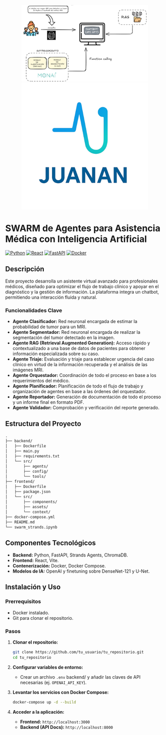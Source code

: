 <p align="center">
  <img src="backend/data/logos/chatbot.png" alt="chatbot" width="400"/>
  <img src="backend/data/logos/1.png" alt="Logo" width="400"/>
</p>

# SWARM de Agentes para Asistencia Médica con Inteligencia Artificial

[![Python](https://img.shields.io/badge/Python-3776AB?style=for-the-badge&logo=python&logoColor=white)](https://www.python.org/)
[![React](https://img.shields.io/badge/React-20232A?style=for-the-badge&logo=react&logoColor=61DAFB)](https://reactjs.org/)
[![FastAPI](https://img.shields.io/badge/FastAPI-005571?style=for-the-badge&logo=fastapi)](https://fastapi.tiangolo.com/)
[![Docker](https://img.shields.io/badge/Docker-2496ED?style=for-the-badge&logo=docker&logoColor=white)](https://www.docker.com/)

## Descripción

Este proyecto desarrolla un asistente virtual avanzado para profesionales médicos, diseñado para optimizar el flujo de trabajo clínico y apoyar en el diagnóstico y la gestión de información. La plataforma integra un chatbot, permitiendo una interacción fluida y natural.

### Funcionalidades Clave

- **Agente Clasificador:** Red neuronal encargada de estimar la probabilidad de tumor para un MRI.
- **Agente Segmentador:** Red neuronal encargada de realizar la segmentación del tumor detectado en la imagen.
- **Agente RAG (Retrieval Augmented Generation):** Acceso rápido y contextualizado a una base de datos de pacientes para obtener información especializada sobre su caso.
- **Agente Triaje:** Evaluación y triaje para establecer urgencia del caso clínico en virtud de la información recuperada y el análisis de las imágenes MRI.
- **Agente Orquestador:** Coordinación de todo el proceso en base a los requerimientos del médico.
- **Agente Planificador:** Planificación de todo el flujo de trabajo y organización de agentes en base a las órdenes del orquestador.
- **Agente Reportador:** Generación de documentación de todo el proceso y un informe final en formato PDF.
- **Agente Validador:** Comprobación y verificación del reporte generado.

## Estructura del Proyecto

```
.
├── backend/
│   ├── Dockerfile
│   ├── main.py
│   ├── requirements.txt
│   └── src/
│       ├── agents/
│       ├── config/
│       └── tools/
├── frontend/
│   ├── Dockerfile
│   ├── package.json
│   └── src/
│       ├── components/
│       ├── assets/
│       └── context/
├── docker-compose.yml
├── README.md
└── swarm_strands.ipynb
```

## Componentes Tecnológicos

- **Backend:** Python, FastAPI, Strands Agents, ChromaDB.
- **Frontend:** React, Vite.
- **Contenerización:** Docker, Docker Compose.
- **Modelos de IA:** OpenAI y finetuning sobre DenseNet-121 y U-Net.

## Instalación y Uso

### Prerrequisitos

- Docker instalado.
- Git para clonar el repositorio.

### Pasos

1.  **Clonar el repositorio:**
    ```bash
    git clone https://github.com/tu_usuario/tu_repositorio.git
    cd tu_repositorio
    ```

2.  **Configurar variables de entorno:**
    - Crear un archivo `.env` backend/ y añadir las claves de API necesarias (ej. `OPENAI_API_KEY`).

3.  **Levantar los servicios con Docker Compose:**
    ```bash
    docker-compose up -d --build
    ```

4.  **Acceder a la aplicación:**
    - **Frontend:** `http://localhost:3000`
    - **Backend (API Docs):** `http://localhost:8000`
